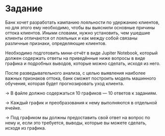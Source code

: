 # Задание

Банк хочет разработать кампанию лояльности по удержанию клиентов, но для этого ему необходимо, чтобы вы выяснили основные причины оттока клиентов. Иными словами, нужно установить, чем ушедшие клиенты отличаются от лояльных и как между собой связаны различные признаки, определяющие клиентов.
 
Необходимо подготовить мини-отчёт в виде Jupiter Notebook, который должен содержать ответы на приведённые ниже вопросы в виде графика и подробных выводов, которые можно сделать, исходя из него.

После разведывательного анализа, с целью выявления наиболее важных признаков оттока, банк сможет построить модель машинного обучения, которая будет прогнозировать уход клиента.

→ В файле должно содержаться 10 графиков — 10 ответов к заданиям.

→ Каждый график и преобразования к нему выполняются в отдельной ячейке.

→ Под графиком вы должны предоставить свой ответ на вопрос по нему и, если это требуется, выводы, которые вы можете сделать, исходя из графика.